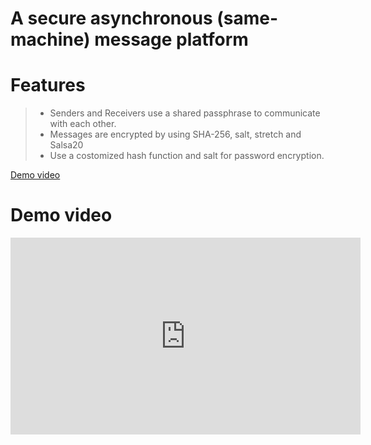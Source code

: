 # A secure asynchronous (same-machine) message platform
 
# Features

> - Senders and Receivers use a shared passphrase to communicate with each other. 
> - Messages are encrypted by using SHA-256, salt, stretch and Salsa20
> - Use a costomized hash function and salt for password encryption.



[Demo video](https://www.youtube.com/embed/i1eZEVqvjis)

# Demo video
<iframe width="560" height="315" src="https://www.youtube.com/embed/i1eZEVqvjis" frameborder="0" allowfullscreen></iframe>
